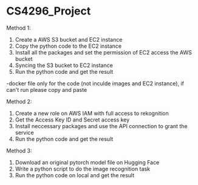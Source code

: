 # CS4296_Project
Method 1:
1.	Create a AWS S3 bucket and EC2 instance
2.	Copy the python code to the EC2 instance
3.	Install all the packages and set the permission of EC2 access the AWS bucket
4.	Syncing the S3 bucket to EC2 instance
5.	Run the python code and get the result

-docker file only for the code (not inculde images and EC2 instance), if can't run please copy and paste

Method 2:
1.	Create a new role on AWS IAM with full access to rekognition
2.	Get the Access Key ID and Secret access key
3.	Install neccessary packages and use the API connection to grant the service
4.	Run the python code and get the result

Method 3:
1.	Download an original pytorch model file on Hugging Face
2.	Write a python script to do the image recognition task
3.	Run the python code on local and get the result
